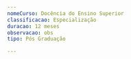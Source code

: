 ```yaml
---
nomeCurso: Docência do Ensino Superior
classificacao: Especialização
duracao: 12 meses
observacao: obs
tipo: Pós Graduação

---
```


